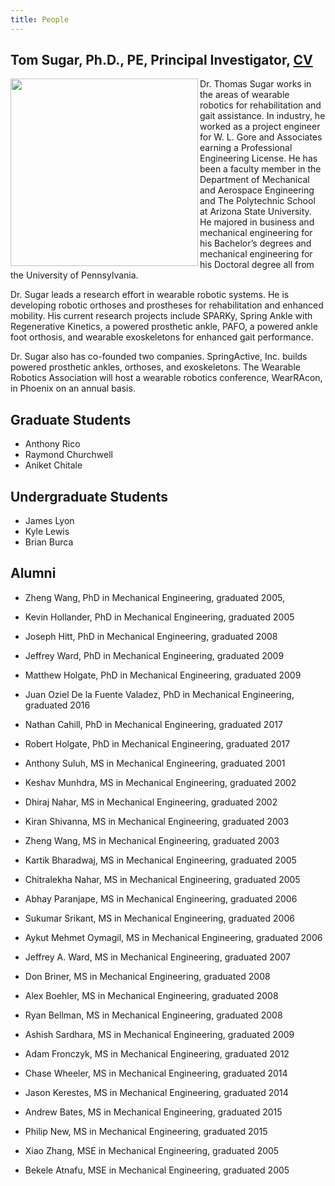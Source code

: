 ```yaml
---
title: People
---
```


## Tom Sugar, Ph.D., PE, Principal Investigator, [CV](cvsugar.pdf)
<div class="row">
<img src="{{ site.base_path }}/assets/images/tom_headshot.jpg" height="300px" align="left">

Dr. Thomas Sugar works in the areas of wearable robotics for rehabilitation and gait assistance. In industry, he worked as a project engineer for W. L. Gore and Associates earning a Professional Engineering License. He has been a faculty member in the Department of Mechanical and Aerospace Engineering and The Polytechnic School at Arizona State University. He majored in business and mechanical engineering for his Bachelor’s degrees and mechanical engineering for his Doctoral degree all from the University of Pennsylvania.

Dr. Sugar leads a research effort in wearable robotic systems. He is developing robotic orthoses and prostheses for rehabilitation and enhanced mobility. His current research projects include SPARKy, Spring Ankle with Regenerative Kinetics, a powered prosthetic ankle, PAFO, a powered ankle foot orthosis, and wearable exoskeletons for enhanced gait performance.

Dr. Sugar also has co-founded two companies.  SpringActive, Inc. builds powered prosthetic ankles, orthoses, and exoskeletons.  The Wearable Robotics Association will host a wearable robotics conference, WearRAcon, in Phoenix on an annual basis.

</div>

## Graduate Students
* Anthony Rico
* Raymond Churchwell
* Aniket Chitale

## Undergraduate Students
* James Lyon
* Kyle Lewis
* Brian Burca

## Alumni

* Zheng Wang, PhD in Mechanical Engineering, graduated 2005,
* Kevin Hollander, PhD in Mechanical Engineering, graduated 2005
* Joseph Hitt, PhD in Mechanical Engineering, graduated 2008
* Jeffrey Ward, PhD in Mechanical Engineering, graduated 2009
* Matthew Holgate, PhD in Mechanical Engineering, graduated 2009
* Juan Oziel De la Fuente Valadez, PhD in Mechanical Engineering, graduated 2016
* Nathan Cahill, PhD in Mechanical Engineering, graduated 2017
* Robert Holgate, PhD in Mechanical Engineering, graduated 2017

* Anthony Suluh, MS in Mechanical Engineering, graduated 2001
* Keshav Munhdra, MS in Mechanical Engineering, graduated 2002
* Dhiraj Nahar, MS in Mechanical Engineering, graduated 2002
* Kiran Shivanna, MS in Mechanical Engineering, graduated 2003
* Zheng Wang, MS in Mechanical Engineering, graduated 2003
* Kartik Bharadwaj, MS in Mechanical Engineering, graduated 2005
* Chitralekha Nahar, MS in Mechanical Engineering, graduated 2005
* Abhay Paranjape, MS in Mechanical Engineering, graduated 2006
* Sukumar Srikant, MS in Mechanical Engineering, graduated 2006
* Aykut Mehmet Oymagil, MS in Mechanical Engineering, graduated 2006
* Jeffrey A. Ward, MS in Mechanical Engineering, graduated 2007
* Don Briner, MS in Mechanical Engineering, graduated 2008
* Alex Boehler, MS in Mechanical Engineering, graduated 2008
* Ryan Bellman, MS in Mechanical Engineering, graduated 2008
* Ashish Sardhara, MS in Mechanical Engineering, graduated 2009
* Adam Fronczyk, MS in Mechanical Engineering, graduated 2012
* Chase Wheeler, MS in Mechanical Engineering, graduated 2014
* Jason Kerestes, MS in Mechanical Engineering, graduated 2014
* Andrew Bates, MS in Mechanical Engineering, graduated 2015
* Philip New, MS in Mechanical Engineering, graduated 2015

* Xiao Zhang, MSE in Mechanical Engineering, graduated 2005
* Bekele Atnafu, MSE in Mechanical Engineering, graduated 2005
